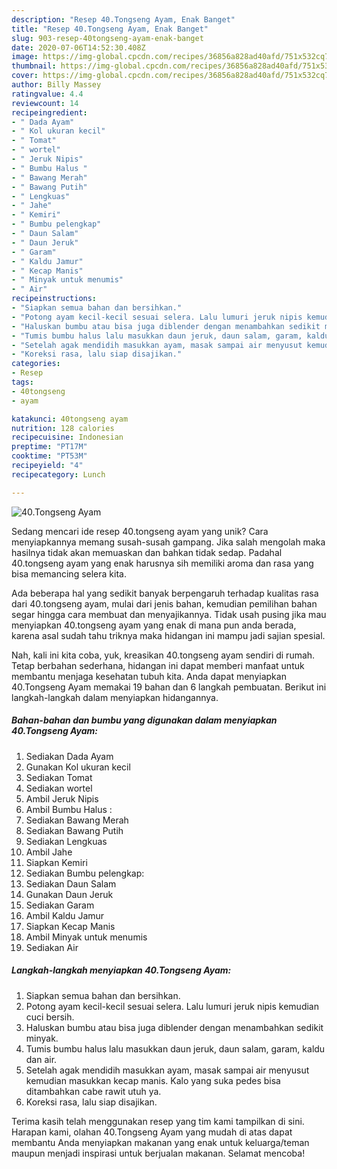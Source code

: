 ```yaml
---
description: "Resep 40.Tongseng Ayam, Enak Banget"
title: "Resep 40.Tongseng Ayam, Enak Banget"
slug: 903-resep-40tongseng-ayam-enak-banget
date: 2020-07-06T14:52:30.408Z
image: https://img-global.cpcdn.com/recipes/36856a828ad40afd/751x532cq70/40tongseng-ayam-foto-resep-utama.jpg
thumbnail: https://img-global.cpcdn.com/recipes/36856a828ad40afd/751x532cq70/40tongseng-ayam-foto-resep-utama.jpg
cover: https://img-global.cpcdn.com/recipes/36856a828ad40afd/751x532cq70/40tongseng-ayam-foto-resep-utama.jpg
author: Billy Massey
ratingvalue: 4.4
reviewcount: 14
recipeingredient:
- " Dada Ayam"
- " Kol ukuran kecil"
- " Tomat"
- " wortel"
- " Jeruk Nipis"
- " Bumbu Halus "
- " Bawang Merah"
- " Bawang Putih"
- " Lengkuas"
- " Jahe"
- " Kemiri"
- " Bumbu pelengkap"
- " Daun Salam"
- " Daun Jeruk"
- " Garam"
- " Kaldu Jamur"
- " Kecap Manis"
- " Minyak untuk menumis"
- " Air"
recipeinstructions:
- "Siapkan semua bahan dan bersihkan."
- "Potong ayam kecil-kecil sesuai selera. Lalu lumuri jeruk nipis kemudian cuci bersih."
- "Haluskan bumbu atau bisa juga diblender dengan menambahkan sedikit minyak."
- "Tumis bumbu halus lalu masukkan daun jeruk, daun salam, garam, kaldu dan air."
- "Setelah agak mendidih masukkan ayam, masak sampai air menyusut kemudian masukkan kecap manis. Kalo yang suka pedes bisa ditambahkan cabe rawit utuh ya."
- "Koreksi rasa, lalu siap disajikan."
categories:
- Resep
tags:
- 40tongseng
- ayam

katakunci: 40tongseng ayam 
nutrition: 128 calories
recipecuisine: Indonesian
preptime: "PT17M"
cooktime: "PT53M"
recipeyield: "4"
recipecategory: Lunch

---
```



![40.Tongseng Ayam](https://img-global.cpcdn.com/recipes/36856a828ad40afd/751x532cq70/40tongseng-ayam-foto-resep-utama.jpg)

Sedang mencari ide resep 40.tongseng ayam yang unik? Cara menyiapkannya memang susah-susah gampang. Jika salah mengolah maka hasilnya tidak akan memuaskan dan bahkan tidak sedap. Padahal 40.tongseng ayam yang enak harusnya sih memiliki aroma dan rasa yang bisa memancing selera kita.



Ada beberapa hal yang sedikit banyak berpengaruh terhadap kualitas rasa dari 40.tongseng ayam, mulai dari jenis bahan, kemudian pemilihan bahan segar hingga cara membuat dan menyajikannya. Tidak usah pusing jika mau menyiapkan 40.tongseng ayam yang enak di mana pun anda berada, karena asal sudah tahu triknya maka hidangan ini mampu jadi sajian spesial.


Nah, kali ini kita coba, yuk, kreasikan 40.tongseng ayam sendiri di rumah. Tetap berbahan sederhana, hidangan ini dapat memberi manfaat untuk membantu menjaga kesehatan tubuh kita. Anda dapat menyiapkan 40.Tongseng Ayam memakai 19 bahan dan 6 langkah pembuatan. Berikut ini langkah-langkah dalam menyiapkan hidangannya.

<!--inarticleads1-->

##### Bahan-bahan dan bumbu yang digunakan dalam menyiapkan 40.Tongseng Ayam:

1. Sediakan  Dada Ayam
1. Gunakan  Kol ukuran kecil
1. Sediakan  Tomat
1. Sediakan  wortel
1. Ambil  Jeruk Nipis
1. Ambil  Bumbu Halus :
1. Sediakan  Bawang Merah
1. Sediakan  Bawang Putih
1. Sediakan  Lengkuas
1. Ambil  Jahe
1. Siapkan  Kemiri
1. Sediakan  Bumbu pelengkap:
1. Sediakan  Daun Salam
1. Gunakan  Daun Jeruk
1. Sediakan  Garam
1. Ambil  Kaldu Jamur
1. Siapkan  Kecap Manis
1. Ambil  Minyak untuk menumis
1. Sediakan  Air




<!--inarticleads2-->

##### Langkah-langkah menyiapkan 40.Tongseng Ayam:

1. Siapkan semua bahan dan bersihkan.
1. Potong ayam kecil-kecil sesuai selera. Lalu lumuri jeruk nipis kemudian cuci bersih.
1. Haluskan bumbu atau bisa juga diblender dengan menambahkan sedikit minyak.
1. Tumis bumbu halus lalu masukkan daun jeruk, daun salam, garam, kaldu dan air.
1. Setelah agak mendidih masukkan ayam, masak sampai air menyusut kemudian masukkan kecap manis. Kalo yang suka pedes bisa ditambahkan cabe rawit utuh ya.
1. Koreksi rasa, lalu siap disajikan.




Terima kasih telah menggunakan resep yang tim kami tampilkan di sini. Harapan kami, olahan 40.Tongseng Ayam yang mudah di atas dapat membantu Anda menyiapkan makanan yang enak untuk keluarga/teman maupun menjadi inspirasi untuk berjualan makanan. Selamat mencoba!
